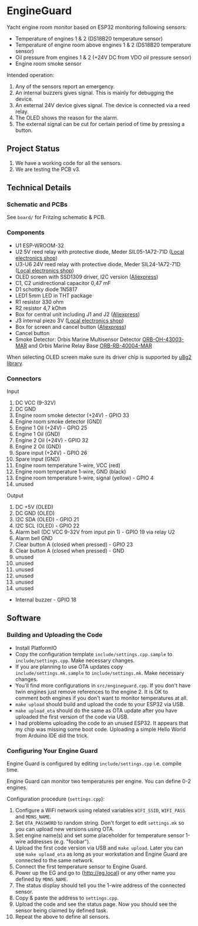 # EngineGuard

Yacht engine room monitor based on ESP32 monitoring following sensors:
 * Temperature of engines 1 & 2 (DS18B20 temperature sensor)
 * Temperature of engine room above engines 1 & 2 (DS18B20 temperature sensor)
 * Oil pressure from engines 1 & 2 (+24V DC from VDO oil pressure sensor)
 * Engine room smoke sensor

Intended operation:
 1. Any of the sensors report an emergency.
 1. An internal buzzers gives signal. This is mainly for debugging the device.
 1. An external 24V device gives signal. The device is connected via a reed relay.
 1. The OLED shows the reason for the alarm.
 1. The external signal can be cut for certain period of time by pressing a button.

## Project Status

 1. We have a working code for all the sensors.
 1. We are testing the PCB v3.

## Technical Details

### Schematic and PCBs

See `board/` for Fritzing schematic & PCB.

### Components

* U1 ESP-WROOM-32
* U2 5V reed relay with protective diode, Meder SIL05-1A72-71D ([Local electronics shop](https://www.partco.fi/fi/saehkoemekaniikka/releet/reed-releet/7411-rr-05-sild.html))
* U3-U6 24V reed relay with protective diode, Meder SIL24-1A72-71D ([Local electronics shop](https://www.partco.fi/fi/saehkoemekaniikka/releet/reed-releet/7413-rr-24-sild.html))
* OLED screen with SSD1309 driver, I2C version ([Aliexpress](https://www.aliexpress.com/item/1005003787866468.html))
* C1, C2 unidirectional capacitor 0,47 mF
* D1 schottky diode 1N5817
* LED1 5mm LED in THT package
* R1 resistor 330 ohm
* R2 resistor 4,7 kOhm
* Box for central unit including J1 and J2 ([Aliexpress](https://www.aliexpress.com/item/1005003153480194.html))
* J3 internal piezo 3V ([Local electronics shop](https://www.partco.fi/fi/audiovideo/summerit/20187-summeri-3v.html))
* Box for screen and cancel button ([Aliexpress](https://www.aliexpress.com/item/4000081121421.html))
* Cancel button
* Smoke Detector: Orbis Marine Multisensor Detector [ORB-OH-43003-MAR](https://www.apollo-fire.co.uk/products/orbis-marine/smokeheat-detectors/orb-oh-43003-mar---orbis-marine-multi-sensor-detector-opticalheat---flashing-led/) and Orbis Marine Relay Base [ORB-RB-40004-MAR](https://www.apollo-fire.co.uk/products/orbis-marine/relay-bases/orb-rb-40004-mar---orbis-marine-timesaver-base---relay/)

When selecting OLED screen make sure its driver chip is supported by
[u8g2 library](https://github.com/olikraus/u8g2/wiki).

### Connectors

Input

  1. DC VCC (9-32V)
  1. DC GND
  1. Engine room smoke detector (+24V) - GPIO 33
  1. Engine room smoke detector (GND)
  1. Engine 1 Oil (+24V) - GPIO 25
  1. Engine 1 Oil (GND)
  1. Engine 2 Oil (+24V) - GPIO 32
  1. Engine 2 Oil (GND)
  1. Spare input (+24V) - GPIO 26
  1. Spare input (GND)
  1. Engine room temperature 1-wire, VCC (red)
  1. Engine room temperature 1-wire, GND (black)
  1. Engine room temperature 1-wire, signal (yellow) - GPIO 4
  1. unused

Output

  1. DC +5V (OLED)
  1. DC GND (OLED)
  1. I2C SDA (OLED) - GPIO 21
  1. I2C SCL (OLED) - GPIO 22
  1. Alarm bell (DC VCC 9-32V from input pin 1) - GPIO 19 via relay U2
  1. Alarm bell GND
  1. Clear button A (closed when pressed) - GPIO 23
  1. Clear button A (closed when pressed) - GND
  1. unused
  1. unused
  1. unused
  1. unused
  1. unused
  1. unused
  * Internal buzzer - GPIO 18

## Software

### Building and Uploading the Code

 * Install PlatformIO
 * Copy the configuration template `include/settings.cpp.sample` to `include/settings.cpp`.
   Make necessary changes.
 * If you are planning to use OTA updates copy `include/settings.mk.sample` to `include/settings.mk`.
   Make necessary changes.
 * You'll find more configurations in `src/engineguard.cpp`. If you don't
   have twin engines just remove references to the engine 2. It is OK to comment both
   engines if you don't want to monitor temperatures at all. 
 * `make upload` should build and upload the code to your ESP32 via USB.
 * `make upload_ota` should do the same as OTA update after you have uploaded the first
   version of the code via USB.
 * I had problems uploading the code to an unused ESP32. It appears that my chip was
   missing some boot code. Uploading a simple Hello World from Arduino IDE did the
   trick.

### Configuring Your Engine Guard

Engine Guard is configured by editing `include/settings.cpp` i.e. compile time.

Engine Guard can monitor two temperatures per engine. You can define 0-2 engines.

Configuration procedure (`settings.cpp`):
1. Configure a WiFi network using related variables `WIFI_SSID`, `WIFI_PASS` and `MDNS_NAME`.
1. Set `OTA_PASSWORD` to random string. Don't forget to edit `settings.mk` so you can
   upload new versions using OTA.
1. Set engine name(s) and set some placeholder for temperature sensor 1-wire addresses
   (e.g. "foobar").
1. Upload the first code version via USB and `make upload`. Later you can use `make upload_ota`
   as long as your workstation and Engine Guard are connected to the same network.
1. Connect the first temperature sensor to Engine Guard.
1. Power up the EG and go to (http://eg.local) or any other name you defined by `MDNS_NAME`.
1. The status display should tell you the 1-wire address of the connected sensor.
1. Copy & paste the address to `settings.cpp`.
1. Upload the code and see the status page. Now you should see the sensor being claimed by
   defined task.
1. Repeat the above to define all sensors.
